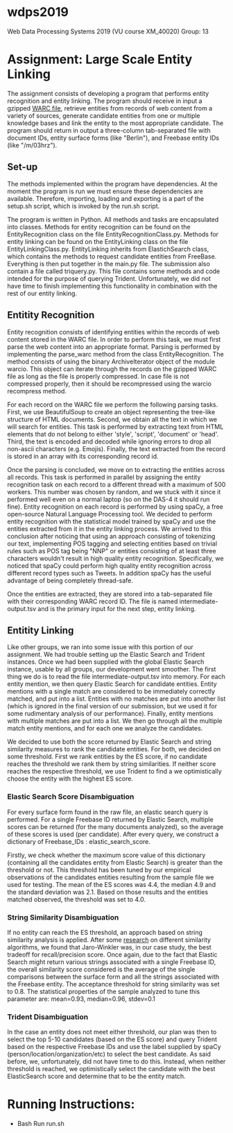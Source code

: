 # wdps2019
Web Data Processing Systems 2019 (VU course XM_40020)
Group: 13 

# Assignment: Large Scale Entity Linking

The assignment consists of developing a program that performs entity recognition and entity linking. 
The program should receive in input a gzipped [WARC file](https://en.wikipedia.org/wiki/Web_ARChive),
retrieve entities from records of web content from a variety of sources, generate candidate entities 
from one or multiple knowledge bases and link the entity to the most appropriate candidate. The program 
should return in output a three-column tab-separated file with document IDs, entity surface forms (like
"Berlin"), and Freebase entity IDs (like "/m/03hrz").  

## Set-up

The methods implemented within the program have dependencies. At the moment the program is run we
must ensure these dependencies are available. Therefore, importing, loading and exporting is a part 
of the setup.sh script, which is invoked by the run.sh script.

The program is written in Python. All methods and tasks are encapsulated into classes. Methods 
for entity recognition can be found on the EntityRecognition class on the file EntityRecognitionClass.py.
Methods for entity linking can be found on the EntityLinking class on the file EntityLinkingClass.py.
EntityLinking inherits from ElastichSearch class, which contains the methods to request candidate entities 
from FreeBase. Everything is then put together in the main.py file.
The submission also contain a file called triquery.py. This file contains some methods and code intended
for the purpose of querying Trident. Unfortunately, we did not have time to finish implementing this functionality
in combination with the rest of our entity linking.

## Entitity Recognition

Entity recognition consists of identifying entities within the records of web content stored in the 
WARC file. In order to perform this task, we must first parse the web content into an appropriate
format. Parsing is performed by implementing the parse_warc method from the class EntityRecognition.
The method consists of using the binary ArchiveIterator object of the module warcio. This 
object can iterate through the records on the gzipped WARC file as long as the file is properly
compressed. In case file is not compressed properly, then it should be recompressed using the warcio
recompress method. 

For each record on the WARC file we perform the following parsing tasks. First, we use BeautifulSoup to 
create an object representing the tree-like structure of HTML documents. Second, we obtain all the text
in which we will search for entities. This task is performed by extracting text from HTML elements that 
do not belong to either 'style', 'script', 'document' or 'head'. Third, the text is encoded and decoded
while ignoring errors to drop all non-ascii characters (e.g. Emojis). Finally, the text extracted from the 
record is stored in an array with its corresponding record id. 

Once the parsing is concluded, we move on to extracting the entities across all records. This task is 
performed in parallel by assigning the entity recognition task on each record to a different thread 
with a maximum of 500 workers. This number was chosen by random, and we stuck with it since it performed well
even on a normal laptop (so on the DAS-4 it should run fine). Entity recognition on each record is performed 
by using spaCy, a free open-source Natural Language Processing tool. We decided to perform entity recognition 
with the statistical model trained by spaCy and use the entities extracted from it in the entity linking process. 
We arrived to this conclusion after noticing that using an approach consisting of tokenizing our text, 
implementing POS tagging and selecting entities based on trivial rules such as POS tag being "NNP" or 
entities consisting of at least three characters wouldn't result in high quality entity recognition. Specifically, 
we noticed that spaCy could perform high quality entity recognition across different record types such as Tweets. 
In addition spaCy has the useful advantage of being completely thread-safe. 

Once the entities are extracted, they are stored into a tab-separated file with their corresponding WARC record ID. 
The file is named intermediate-output.tsv and is the primary input for the next step, entity linking. 


## Entitity Linking
Like other groups, we ran into some issue with this portion of our assignment. We had trouble setting up the Elastic Search and Trident instances. Once we had been supplied with the global Elastic Search instance, usable by all groups, our development went smoother.
The first thing we do is to read the file intermediate-output.tsv into memory. For each entity mention, we then query Elastic Search for candidate entities. Entity mentions with a single match are considered to be immediately correctly matched, and put into a list. Entities with no matches are put into another list (which is ignored in the final version of our submission, but we used it for some rudimentary analysis of our performance). Finally, entity mentions with multiple matches are put into a list.
We then go through all the multiple match entity mentions, and for each one we analyze the candidates. 

We decided to use both the score returned by Elastic Search and string similarity measures to rank the candidate entities. For both, we decided on some threshold. First we rank entities by the ES score, if no candidate reaches the threshold we rank them by string similarities. If neither score reaches the respective threshold, we use Trident to find a we optimistically choose the entity with the highest ES score.

### Elastic Search Score Disambiguation
For every surface form found in the raw file, an elastic search query is performed. For a single Freebase ID returned by Elastic Search, multiple scores can be returned (for the many documents analyzed), so the average of these scores is used (per candidate). After every query, we construct a dictionary of Freebase_IDs : elastic_search_score.

Firstly, we check whether the maximum score value of this dictionary (containing all the candidates entity from Elastic Search) is greater than the threshold or not. This threshold has been tuned by our empirical observations of the candidates entities resulting from the sample file we used for testing. The mean of the ES scores was 4.4, the median 4.9 and the standard deviation was 2.1. Based on those results and the entities matched observed, the threshold was set to 4.0. 

### String Similarity Disambiguation
If no entity can reach the ES threshold, an approach based on string similarity analysis is applied. After some [research](https://www.cs.cmu.edu/~wcohen/postscript/ijcai-ws-2003.pdf) on different similarity algorithms, we found that Jaro-Winkler was, in our case study, the best tradeoff for recall/precision score. Once again, due to the fact that Elastic Search might return various strings associated with a single Freebase ID, the overall similarity score considered is the average of the single comparisons between the surface form and all the strings associated with the Freebase entity. The acceptance threshold for string similarity was set to 0.8. The statistical properties of the sample analyzed to tune this parameter are: mean=0.93, median=0.96, stdev=0.1

### Trident Disambiguation
In the case an entity does not meet either threshold, our plan was then to select the top 5-10 candidates (based on the ES score) and query Trident based on the respective Freebase IDs and use the label supplied by spaCy (person/location/organization/etc) to select the best candidate. As said before, we, unfortunately, did not have time to do this. Instead, when neither threshold is reached, we optimistically select the candidate with the best ElasticSearch score and determine that to be the entity match.


# Running Instructions:
- Bash Run run.sh <warc-file-name>
